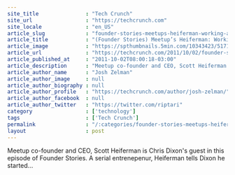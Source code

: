 ```yaml
---
site_title               : "Tech Crunch"
site_url                 : "https://techcrunch.com"
site_locale              : "en_US"
article_slug             : "founder-stories-meetups-heiferman-working-at-mcdonalds-the-future-of-social-networks"
article_title            : "(Founder Stories) Meetup’s Heiferman: Working At McDonald’s & The Future Of Social Networks"
article_image            : "https://spthumbnails.5min.com/10343423/517171132_c.jpg?w=764&h=400"
article_url              : "https://techcrunch.com/2011/10/02/founder-stories-meetups-heiferman-working-at-mcdonalds/"
article_published_at     : "2011-10-02T08:00:18-03:00"
article_description      : "Meetup co-founder and CEO, Scott Heiferman is Chris Dixon's guest in this episode of Founder Stories. A serial entrenepenur, Heiferman tells Dixon he started..."
article_author_name      : "Josh Zelman"
article_author_image     : null
article_author_biography : null
article_author_profile   : "https://techcrunch.com/author/josh-zelman/"
article_author_facebook  : null
article_author_twitter   : "https://twitter.com/riptari"
category                 : ['technology']
tags                     : ['Tech Crunch']
permalink                : "/:categories/founder-stories-meetups-heiferman-working-at-mcdonalds-the-future-of-social-networks/"
layout                   : post
---
```


Meetup co-founder and CEO, Scott Heiferman is Chris Dixon's guest in this episode of Founder Stories. A serial entrenepenur, Heiferman tells Dixon he started...
